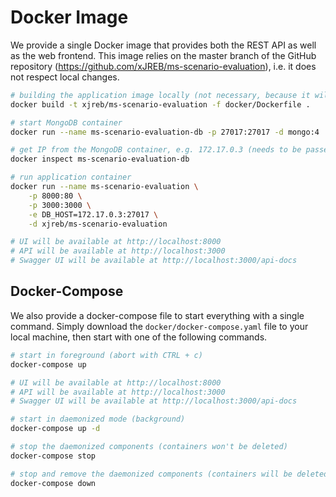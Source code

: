 # Docker Image

We provide a single Docker image that provides both the REST API as well as the web frontend. This image relies on the master branch of the GitHub repository (<https://github.com/xJREB/ms-scenario-evaluation>), i.e. it does not respect local changes.

```bash
# building the application image locally (not necessary, because it will be pulled from DockerHub otherwise)
docker build -t xjreb/ms-scenario-evaluation -f docker/Dockerfile .

# start MongoDB container
docker run --name ms-scenario-evaluation-db -p 27017:27017 -d mongo:4

# get IP from the MongoDB container, e.g. 172.17.0.3 (needs to be passed to the application container)
docker inspect ms-scenario-evaluation-db

# run application container
docker run --name ms-scenario-evaluation \
    -p 8000:80 \
    -p 3000:3000 \
    -e DB_HOST=172.17.0.3:27017 \
    -d xjreb/ms-scenario-evaluation

# UI will be available at http://localhost:8000
# API will be available at http://localhost:3000
# Swagger UI will be available at http://localhost:3000/api-docs
```

## Docker-Compose

We also provide a docker-compose file to start everything with a single command. Simply download the `docker/docker-compose.yaml` file to your local machine, then start with one of the following commands.

```bash
# start in foreground (abort with CTRL + c)
docker-compose up

# UI will be available at http://localhost:8000
# API will be available at http://localhost:3000
# Swagger UI will be available at http://localhost:3000/api-docs

# start in daemonized mode (background)
docker-compose up -d

# stop the daemonized components (containers won't be deleted)
docker-compose stop

# stop and remove the daemonized components (containers will be deleted)
docker-compose down
```
